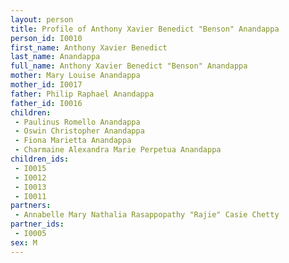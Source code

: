 ```yaml
---
layout: person
title: Profile of Anthony Xavier Benedict "Benson" Anandappa
person_id: I0010
first_name: Anthony Xavier Benedict
last_name: Anandappa
full_name: Anthony Xavier Benedict "Benson" Anandappa
mother: Mary Louise Anandappa
mother_id: I0017
father: Philip Raphael Anandappa
father_id: I0016
children:
 - Paulinus Romello Anandappa
 - Oswin Christopher Anandappa
 - Fiona Marietta Anandappa
 - Charmaine Alexandra Marie Perpetua Anandappa
children_ids:
 - I0015
 - I0012
 - I0013
 - I0011
partners:
 - Annabelle Mary Nathalia Rasappopathy "Rajie" Casie Chetty
partner_ids:
 - I0005
sex: M
---
```


